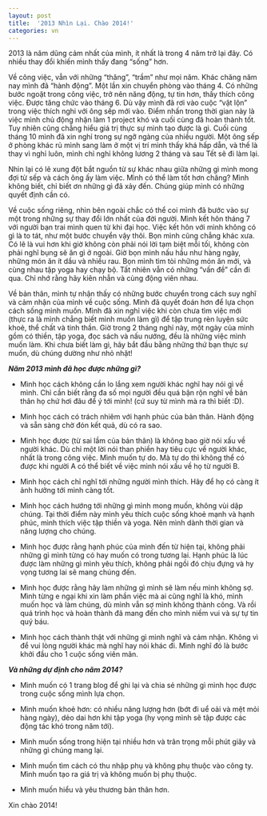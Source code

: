 ```yaml
---
layout: post
title:  '2013 Nhìn Lại. Chào 2014!'
categories: vn
---
```


2013 là năm dũng cảm nhất của mình, ít nhất là trong 4 năm trở lại đây. Có nhiều thay đổi khiến mình thấy đang “sống” hơn.

Về công việc, vẫn với những “thăng”, “trầm” như mọi năm. Khác chăng năm nay mình đã “hành động”. Một lần xin chuyển phòng vào tháng 4. Có những bước ngoặt trong công việc, trở nên năng động, tự tin hơn, thấy thích công việc. Được tăng chức vào tháng 6. Dù vậy mình đã rơi vào cuộc “vật lộn” trong việc thích nghi với ông sếp mới vào. Điểm nhấn trong thời gian này là việc mình chủ động nhận làm 1 project khó và cuối cùng đã hoàn thành tốt. Tuy nhiên cũng chẳng hiểu giá trị thực sự mình tạo được là gì. Cuối cùng tháng 10 mình đã xin nghỉ trong sự ngỡ ngàng của nhiều người. Một ông sếp ở phòng khác rủ mình sang làm ở một vị trí mình thấy khá hấp dẫn, và thế là thay vì nghỉ luôn, mình chỉ nghỉ không lương 2 tháng và sau Tết sẽ đi làm lại. 

<!--More-->

Nhìn lại có lẽ xung đột bắt nguồn từ sự khác nhau giữa những gì mình mong đợi từ sếp và cách ông ấy làm việc. Mình có thể làm tốt hơn chăng? Mình không biết, chỉ biết ơn những gì đã xảy đến. Chúng giúp mình có những quyết định cần có.

Về cuộc sống riêng, nhìn bên ngoài chắc có thể coi mình đã bước vào sự một trong những sự thay đổi lớn nhất của đời người. Mình kết hôn tháng 7 với người bạn trai mình quen từ khi đại học. Việc kết hôn với mình không có gì là to tát, như một bước chuyển vậy thôi. Bọn mình cũng chẳng khác xưa. Có lẽ là vui hơn khi giờ không còn phải nói lời tạm biệt mỗi tối, không còn phải nghĩ bụng sẽ ăn gì ở ngoài. Giờ bọn mình nấu hầu như hàng ngày, những món ăn ít dầu và nhiều rau. Bọn mình tìm tòi những món ăn mới, và cùng nhau tập yoga hay chạy bộ. Tất nhiên vẫn có những “vấn đề” cần đi qua. Chỉ nhớ rằng hãy kiên nhẫn và cùng động viên nhau.

Về bản thân, mình tự nhận thấy có những bước chuyển trong cách suy nghĩ và cảm nhận của mình về cuộc sống. Mình đã quyết đoán hơn để lựa chọn cách sống mình muốn. Mình đã xin nghỉ việc khi còn chưa tìm việc mới (thực ra là mình chẳng biết mình muốn làm gì) để tập trung rèn luyện sức khoẻ, thể chất và tinh thần. Giờ trong 2 tháng nghỉ này, một ngày của mình gồm có thiền, tập yoga, đọc sách và nấu nướng, đều là những việc mình muốn làm. Khi chưa biết làm gì, hãy bắt đầu bằng những thứ bạn thực sự muốn, dù chúng dường như nhỏ nhặt! 


***Năm 2013 mình đã học được những gì?*** 

   * Mình học cách không cần lo lắng xem người khác nghĩ hay nói gì về mình. Chỉ cần biết rằng đa số mọi người đều quá bận rộn nghĩ về bản thân họ chứ hơi đâu để ý tới mình! (cứ suy từ mình mà ra thì biết :D).
   
   * Mình học cách có trách nhiêm với hạnh phúc của bản thân. Hành động và sẵn sàng chờ đón kết quả, dù có ra sao.
   
   * Mình học được (từ sai lầm của bản thân) là không bao giờ nói xấu về người khác. Dù chỉ một lời nói than phiền hay tiêu cực về người khác, nhất là trong công việc. Mình muốn tự do. Mà tự do thì không thể có được khi người A có thể biết về việc mình nói xấu về họ từ người B.
   
   * Mình học cách chỉ nghĩ tới những người mình thích. Hãy để họ có càng ít ảnh hưởng tới mình càng tốt. 
   
   * Mình học cách hướng tới những gì mình mong muốn, không vùi dập chúng. Tại thời điểm này mình yêu thích cuộc sống khoẻ mạnh và hạnh phúc, mình thích việc tập thiền và yoga. Nên mình dành thời gian và năng lượng cho chúng.
   
   * Mình học được rằng hạnh phúc của mình đến từ hiện tại, không phải những gì mình từng có hay muốn có trong tương lai. Hạnh phúc là lúc được làm những gì mình yêu thích, không phải ngồi đó chịu đựng và hy vọng tương lai sẽ mang chúng đến.
   
   * Mình học được rằng hãy làm những gì mình sẽ làm nếu mình không sợ. Mình từng e ngại khi xin làm phần việc mà ai cũng nghĩ là khó, mình muốn học và làm chúng, dù mình vẫn sợ mình không thành công. Và rồi quá trình học và hoàn thành đã mang đến cho mình niềm vui và sự tự tin quý báu.
   
   * Mình học cách thành thật với những gì mình nghĩ và cảm nhận. Không vì để vui lòng người khác mà nghĩ hay nói khác đi. Mình nghĩ đó là bước khởi đầu cho 1 cuộc sống viên mãn. 


***Và những dự định cho năm 2014?***

   * Mình muốn có 1 trang blog để ghi lại và chia sẻ những gì mình học được trong cuộc sống mình lựa chọn.
   
   * Mình muốn khoẻ hơn: có nhiều năng lượng hơn (bớt đi uể oải và mệt mỏi hàng ngày), dẻo dai hơn khi tập yoga (hy vọng mình sẽ tập được các động tác khó trong năm tới).
   
   * Mình muốn sống trong hiện tại nhiều hơn và trân trọng mỗi phút giây và những gì chúng mang lại. 
   
   * Mình muốn tìm cách có thu nhập phụ và không phụ thuộc vào công ty. Mình muốn tạo ra giá trị và không muốn bị phụ thuộc.
   
   * Mình muốn hiểu và yêu thương bản thân hơn.

Xin chào 2014!